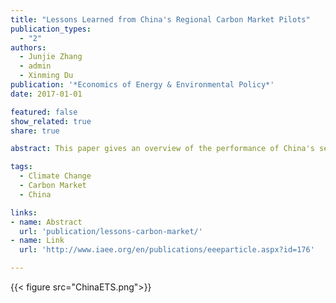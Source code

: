 ```yaml
---
title: "Lessons Learned from China's Regional Carbon Market Pilots"
publication_types:
  - "2"
authors:
  - Junjie Zhang
  - admin
  - Xinming Du
publication: '*Economics of Energy & Environmental Policy*'
date: 2017-01-01

featured: false
show_related: true
share: true

abstract: This paper gives an overview of the performance of China's seven regional carbon market pilots and the range of approaches they have used. We assessed the outcomes of these pilots using publicly available secondary market trading data. The differences in market performance are explained by the design of key market elements such as emission allowances, covered sectors, allowance allocation, monitoring, reporting and verification, compliance and penalties, and offset market. The lessons learned from the regional carbon market pilots are used to provide insights that can aid in the design of the upcoming national carbon market.

tags:
  - Climate Change
  - Carbon Market
  - China

links:
- name: Abstract
  url: 'publication/lessons-carbon-market/'
- name: Link 
  url: 'http://www.iaee.org/en/publications/eeeparticle.aspx?id=176'

---
```

{{< figure src="ChinaETS.png">}}